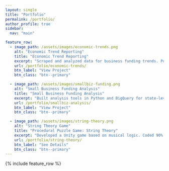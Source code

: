 ```yaml
---
layout: single
title: "Portfolio"
permalink: /portfolio/
author_profile: true
sidebar:
  nav: "main"

feature_row:
  - image_path: /assets/images/economic-trends.png
    alt: "Economic Trend Reporting"
    title: "Economic Trend Reporting"
    excerpt: "Scraped and analyzed data for business funding trends. Published high-traffic articles."
    url: /portfolio/economic-trends/
    btn_label: "View Project"
    btn_class: "btn--primary"

  - image_path: /assets/images/smallbiz-funding.png
    alt: "Small Business Funding Analysis"
    title: "Small Business Funding Analysis"
    excerpt: "Built analysis tools in Python and BigQuery for state-level lending data."
    url: /portfolio/smallbiz-analysis/
    btn_label: "View Project"
    btn_class: "btn--primary"

  - image_path: /assets/images/string-theory.png
    alt: "String Theory Game"
    title: "Procedural Puzzle Game: String Theory"
    excerpt: "Developed a Unity game based on musical logic. Coded 90% of gameplay."
    url: /portfolio/string-theory/
    btn_label: "See Details"
    btn_class: "btn--primary"
---
```


{% include feature_row %}
